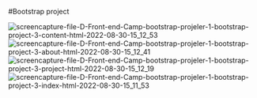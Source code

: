 #Bootstrap project



![screencapture-file-D-Front-end-Camp-bootstrap-projeler-1-bootstrap-project-3-content-html-2022-08-30-15_12_53](https://user-images.githubusercontent.com/81925500/187433755-f7862a5d-eab3-4c9e-9e90-1ef363ebf6db.png)
![screencapture-file-D-Front-end-Camp-bootstrap-projeler-1-bootstrap-project-3-about-html-2022-08-30-15_12_41](https://user-images.githubusercontent.com/81925500/187433760-5cf4a45d-b3cf-4bbe-af79-4411107945ef.png)
![screencapture-file-D-Front-end-Camp-bootstrap-projeler-1-bootstrap-project-3-project-html-2022-08-30-15_12_19](https://user-images.githubusercontent.com/81925500/187433769-28343cab-0248-47ac-bd40-4e455e1757aa.png)
![screencapture-file-D-Front-end-Camp-bootstrap-projeler-1-bootstrap-project-3-index-html-2022-08-30-15_11_53](https://user-images.githubusercontent.com/81925500/187433808-248c86e2-c15b-47a0-97a0-a7128c6f3d24.png)
